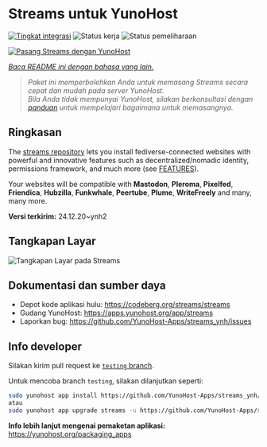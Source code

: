 <!--
N.B.: README ini dibuat secara otomatis oleh <https://github.com/YunoHost/apps/tree/master/tools/readme_generator>
Ini TIDAK boleh diedit dengan tangan.
-->

# Streams untuk YunoHost

[![Tingkat integrasi](https://apps.yunohost.org/badge/integration/streams)](https://ci-apps.yunohost.org/ci/apps/streams/)
![Status kerja](https://apps.yunohost.org/badge/state/streams)
![Status pemeliharaan](https://apps.yunohost.org/badge/maintained/streams)

[![Pasang Streams dengan YunoHost](https://install-app.yunohost.org/install-with-yunohost.svg)](https://install-app.yunohost.org/?app=streams)

*[Baca README ini dengan bahasa yang lain.](./ALL_README.md)*

> *Paket ini memperbolehkan Anda untuk memasang Streams secara cepat dan mudah pada server YunoHost.*  
> *Bila Anda tidak mempunyai YunoHost, silakan berkonsultasi dengan [panduan](https://yunohost.org/install) untuk mempelajari bagaimana untuk memasangnya.*

## Ringkasan

The [streams repository](https://codeberg.org/streams/streams/) lets you install fediverse-connected websites with powerful and innovative features such as decentralized/nomadic identity, permissions framework, and much more (see [FEATURES](doc/FEATURES.md)).

Your websites will be compatible with **Mastodon**, **Pleroma**, **Pixelfed**, **Friendica**, **Hubzilla**, **Funkwhale**, **Peertube**, **Plume**, **WriteFreely** and many, many more.


**Versi terkirim:** 24.12.20~ynh2

## Tangkapan Layar

![Tangkapan Layar pada Streams](./doc/screenshots/example.png)

## Dokumentasi dan sumber daya

- Depot kode aplikasi hulu: <https://codeberg.org/streams/streams>
- Gudang YunoHost: <https://apps.yunohost.org/app/streams>
- Laporkan bug: <https://github.com/YunoHost-Apps/streams_ynh/issues>

## Info developer

Silakan kirim pull request ke [`testing` branch](https://github.com/YunoHost-Apps/streams_ynh/tree/testing).

Untuk mencoba branch `testing`, silakan dilanjutkan seperti:

```bash
sudo yunohost app install https://github.com/YunoHost-Apps/streams_ynh/tree/testing --debug
atau
sudo yunohost app upgrade streams -u https://github.com/YunoHost-Apps/streams_ynh/tree/testing --debug
```

**Info lebih lanjut mengenai pemaketan aplikasi:** <https://yunohost.org/packaging_apps>
